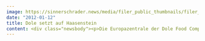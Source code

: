 ```yaml
---
image: https://sinnerschrader.news/media/filer_public_thumbnails/filer_public/12/8c/128c2a7d-85a9-472a-bbf9-69d70243ab00/varfoldersdjk8pxf42x64d8fxslz8jcc8fc0000gnttmpgg0kmz__480x288_q85_crop_subsampling-2_upscale.jpg
date: "2012-01-12"
title: Dole setzt auf Haasenstein
content: <div class="newsbody"><p>Die Europazentrale der Dole Food Company – weltgrößter Hersteller von qualitativ hochwertigem frischem Obst und Gemüse – setzt beim Digital Marketing künftig auf die <a href="http&#58;//haasenstein.com/">Kreativagentur Haasenstein</a>.</p><p>Das Team um Timm Hanebeck (Leiter Kreation) und Gero Quast (Leiter Beratung) sorgt zunächst für den Online-Auftritt des Nahrungsmittelkonzerns. Im Mittelpunkt stehen die Themen Transparenz und Nachhaltigkeit.</p><p>“Wir freuen uns, mit Dole dank überzeugender Kreation schon den zweiten Kunden innerhalb kurzer Zeit gewonnen zu haben”, sagt Gero Quast, der seit September 2011 die Beratung bei Haasenstein aufbaut. Startkunde der SinnerSchrader-Agentur war das Flugbuchungsportal TUIfly.com, für den Haasenstein die gesamte Kommunikation verantwortet.</p><p>„Das Markenverständnis sowie das technische Know-how zur Umsetzung von komplexen Online-Marketingaktivitäten haben uns bei Haasenstein überzeugt“, so Xavier Roussel, Marketing und Communication Director von Dole Fresh Fruit Europe.</p><p><strong>Über Haasenstein</strong><br/>Die Digitalisierung hat den Markt so stark verändert, dass die Unternehmen eine neue Form von Kommunikation benötigen. Die Kreativagentur Haasenstein ist die Antwort auf diese Herausforderung. Dort gilt&#58; “Digital first, analog next”. Haasenstein (gegründet 2011) ist das jüngste Kind der SinnerSchrader-Gruppe.</p></div>
---
```

